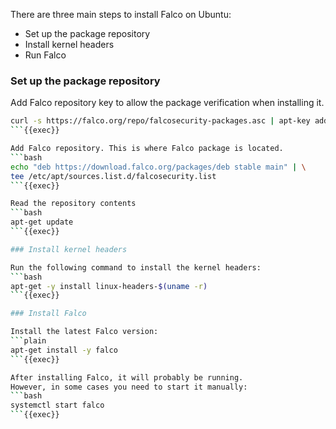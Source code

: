 There are three main steps to install Falco on Ubuntu:
- Set up the package repository
- Install kernel headers
- Run Falco

### Set up the package repository

Add Falco repository key to allow the package verification when installing it.
```bash
curl -s https://falco.org/repo/falcosecurity-packages.asc | apt-key add -
```{{exec}}

Add Falco repository. This is where Falco package is located.
```bash
echo "deb https://download.falco.org/packages/deb stable main" | \
tee /etc/apt/sources.list.d/falcosecurity.list
```{{exec}}

Read the repository contents
```bash
apt-get update
```{{exec}}

### Install kernel headers

Run the following command to install the kernel headers:
```bash
apt-get -y install linux-headers-$(uname -r)
```{{exec}}

### Install Falco

Install the latest Falco version:
```plain
apt-get install -y falco
```{{exec}}

After installing Falco, it will probably be running.
However, in some cases you need to start it manually:
```bash
systemctl start falco
```{{exec}}
